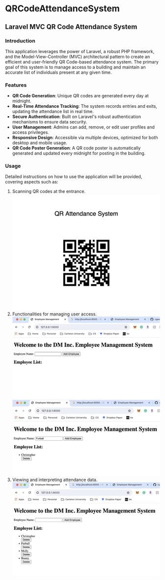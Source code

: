 # QRCodeAttendanceSystem

## Laravel MVC QR Code Attendance System

### Introduction

This application leverages the power of Laravel, a robust PHP framework, and the Model-View-Controller (MVC) architectural pattern to create an efficient and user-friendly QR Code-based attendance system. The primary goal of this system is to manage access to a building and maintain an accurate list of individuals present at any given time.

### Features

- **QR Code Generation**: Unique QR codes are generated every day at midnight.
- **Real-Time Attendance Tracking**: The system records entries and exits, updating the attendance list in real time.
- **Secure Authentication**: Built on Laravel's robust authentication mechanisms to ensure data security.
- **User Management**: Admins can add, remove, or edit user profiles and access privileges.
- **Responsive Design**: Accessible via multiple devices, optimized for both desktop and mobile usage.
- **QR Code Poster Generation**: A QR code poster is automatically generated and updated every midnight for posting in the building.

### Usage

Detailed instructions on how to use the application will be provided, covering aspects such as:

1. Scanning QR codes at the entrance.
![QR Code Attendance Poster](./Images/Poster.png)
2. Functionalities for managing user access.
![QR Code Attendance Poster](./Images/Page-One.png)
![QR Code Attendance Poster](./Images/Page-Two.png)
3. Viewing and interpreting attendance data.
![QR Code Attendance Poster](./Images/Page-Three.png)




